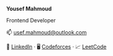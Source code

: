 **Yousef Mahmoud**

Frontend Developer

📫  [usef.mahmoud@outlook.com](mailto:usef.mahmoud@outlook.com)

💼  [LinkedIn](https://linkedin.com/in/usefmahmud) · 🖥️  [Codeforces](https://codeforces.com/profile/usefmahmud) · 📈  [LeetCode](https://leetcode.com/usefmahmud)

<!-- 🔥  GitHub Streak: **XX days** -->
